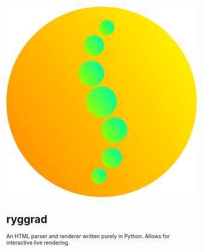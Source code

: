 ![\[ryggrad logo\]](art/ryggrad-icon.svg)
# ryggrad
An HTML parser and renderer written purely in Python. Allows for interactive live rendering. 
